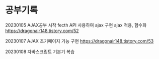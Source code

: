 # 공부기록
20230105
AJAX공부 시작
fecth  API 사용하여 ajax 구현
ajax 적용, 함수화
https://dragonair148.tistory.com/52

20230107 
AJAX 초기페이지 기능 구현 
https://dragonair148.tistory.com/53

20230108
자바스크립트 기본기 복습
